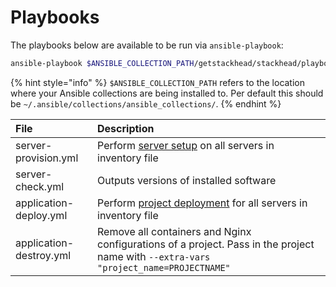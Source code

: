 # Playbooks

The playbooks below are available to be run via `ansible-playbook`:

```bash
ansible-playbook $ANSIBLE_COLLECTION_PATH/getstackhead/stackhead/playbooks/[file] -i path/to/inventory.yml
```

{% hint style="info" %}
`$ANSIBLE_COLLECTION_PATH` refers to the location where your Ansible collections are being installed to.
Per default this should be `~/.ansible/collections/ansible_collections/`.
{% endhint %}

| File | Description |
| :--- | :--- |
| server-provision.yml | Perform [server setup](workflow.md) on all servers in inventory file |
| server-check.yml | Outputs versions of installed software |
| application-deploy.yml | Perform [project deployment](workflow.md) for all servers in inventory file |
| application-destroy.yml | Remove all containers and Nginx configurations of a project. Pass in the project name with `--extra-vars "project_name=PROJECTNAME"` |

